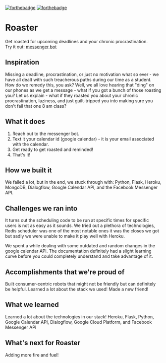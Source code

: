 [![forthebadge](https://forthebadge.com/images/badges/made-with-python.svg)](https://forthebadge.com)
[![forthebadge](https://forthebadge.com/images/badges/built-with-love.svg)](https://forthebadge.com)
# Roaster
Get roasted for upcoming deadlines and your chronic procrastination.  
Try it out: [messenger bot](http://m.me/110530610671836)

## Inspiration
Missing a deadline, procrastination, or just no motivation what so ever - we have all dealt with such treacherous paths during our time as a student. How do we remedy this, you ask? Well, we all love hearing that "ding" on our phones as we get a message - what if you got a bunch of those roasting you? Let us explain - what if they roasted you about your chronic procrastination, laziness, and just guilt-tripped you into making sure you don't fail that one 8 am class?

## What it does
1. Reach out to the messenger bot.
2. Text it your calendar id (google calendar) - it is your email associated with the calendar.
3. Get ready to get roasted and reminded!
4. That's it!

## How we built it
We failed a lot, but in the end, we stuck through with: Python, Flask, Heroku, MongoDB, Dialogflow, Google Calendar API, and the Facebook Messenger API.

## Challenges we ran into
It turns out the scheduling code to be run at specific times for specific users is not as easy as it sounds. We tried out a plethora of technologies, Redis scheduler was one of the most notable ones it was the closes we got but sadly we were unable to make it play well with Heroku.

We spent a while dealing with some outdated and random changes in the google calendar API. The documentation definitely had a slight learning curve before you could completely understand and take advantage of it.

## Accomplishments that we're proud of
Built consumer-centric robots that might not be friendly but can definitely be helpful.
Learned a lot about the stack we used!
Made a new friend!

## What we learned
Learned a lot about the technologies in our stack!
Heroku, Flask, Python, Google Calendar API, Dialogflow, Google Cloud Platform, and Facebook Messenger API 

## What's next for Roaster
Adding more fire and fuel!

